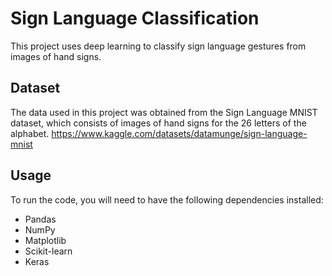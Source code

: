 # Sign Language Classification
This project uses deep learning to classify sign language gestures from images of hand signs.

## Dataset
The data used in this project was obtained from the Sign Language MNIST dataset, which consists of images of hand signs for the 26 letters of the alphabet.
https://www.kaggle.com/datasets/datamunge/sign-language-mnist

## Usage
To run the code, you will need to have the following dependencies installed:
* Pandas
* NumPy
* Matplotlib
* Scikit-learn
* Keras
